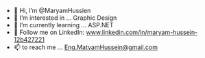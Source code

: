 - 👋 Hi, I’m @MaryamHussien
- 👀 I’m interested in ... Graphic Design
- 🌱 I’m currently learning ... ASP.NET
- 💞️ Follow me on LinkedIn: www.linkedin.com/in/maryam-hussein-12b427221
- 📫 to reach me ... Eng.MatyamHussein@gmail.com

<!---
MaryamHussien/MaryamHussien is a ✨ special ✨ repository because its `README.md` (this file) appears on your GitHub profile.
You can click the Preview link to take a look at your changes.
--->
